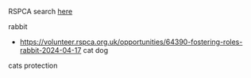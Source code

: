 
RSPCA
search [here](https://volunteer.rspca.org.uk/opportunities/results#display=grid&geojson=&include=image&lat=53.481925&limit=14&lon=-2.220731&o=desc&page=1&public_search=true&s=date_advertised&search=M4+6LX%2C+Greater+Manchester%2C+England%2C+United+Kingdom) 

rabbit
- https://volunteer.rspca.org.uk/opportunities/64390-fostering-roles-rabbit-2024-04-17
cat
dog

cats protection